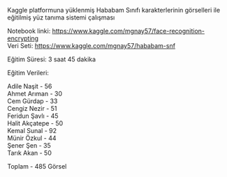 Kaggle platformuna yüklenmiş Hababam Sınıfı karakterlerinin görselleri ile eğitilmiş yüz tanıma sistemi çalışması

Notebook linki:	https://www.kaggle.com/mgnay57/face-recognition-encrypting  
Veri Seti:	https://www.kaggle.com/mgnay57/hababam-snf


Eğitim Süresi: 3 saat 45 dakika

Eğitim Verileri:

Adile Naşit -    56  
Ahmet Arıman -   30  
Cem Gürdap -     33  
Cengiz Nezir -   51  
Feridun Şavlı -  45  
Halit Akçatepe - 50  
Kemal Sunal -    92  
Münir Özkul -    44  
Şener Şen -      35  
Tarık Akan -     50  

Toplam -         485 Görsel
